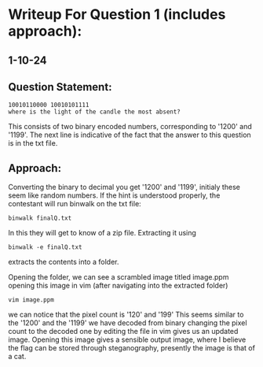 # Writeup For Question 1 (includes approach):
## 1-10-24
## Question Statement:
```
10010110000 10010101111
where is the light of the candle the most absent?
```
This consists of two binary encoded numbers, corresponding to '1200' and '1199'.
The next line is indicative of the fact that the answer to this question is in the txt file.

## Approach:

Converting the binary to decimal you get '1200' and '1199', initialy these seem like random numbers.
If the hint is understood properly, the contestant will run binwalk on the txt file:
```
binwalk finalQ.txt
```
In this they will get to know of a zip file.
Extracting it using
```
binwalk -e finalQ.txt
```
extracts the contents into a folder.

Opening the folder, we can see a scrambled image titled image.ppm
opening this image in vim (after navigating into the extracted folder)
```
vim image.ppm
```
we can notice that the pixel count is '120' and '199'
This seems similar to the '1200' and the '1199' we have decoded from binary
changing the pixel count to the decoded one by editing the file in vim gives us an updated image.
Opening this image gives a sensible output image, where I believe the flag can be stored through steganography, presently the image is that of a cat.